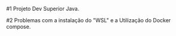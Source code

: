 #1 Projeto Dev Superior Java.

#2 Problemas com a instalação do "WSL" e a Utilização do Docker compose.
